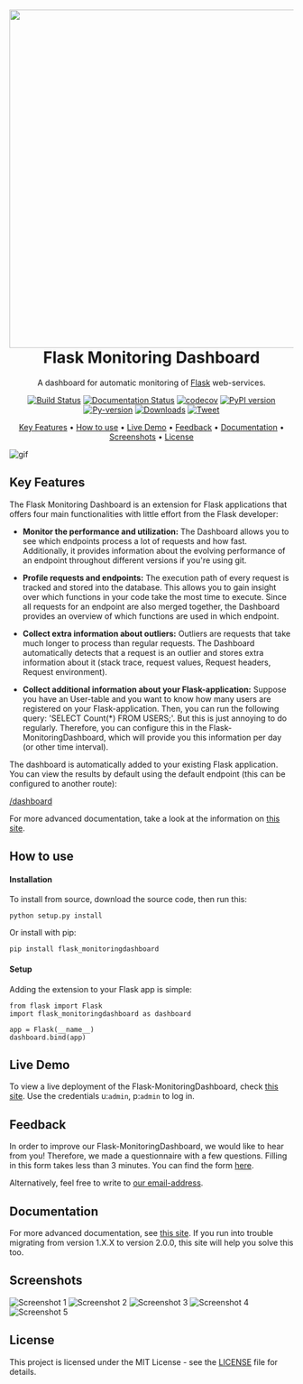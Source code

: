 <h1 align="center">
    <img src="/docs/img/header.png" width="600">
    <br>
    Flask Monitoring Dashboard
    <br>
</h1>

<p align="center">
A dashboard for automatic monitoring of <a href="http://flask.pocoo.org/" target="_blank">Flask</a> web-services.
</p>

<span align="center">

[![Build Status](https://travis-ci.org/flask-dashboard/Flask-MonitoringDashboard.svg?branch=master)](https://travis-ci.org/flask-dashboard/Flask-MonitoringDashboard)
[![Documentation Status](https://readthedocs.org/projects/flask-monitoringdashboard/badge/?version=latest)](http://flask-monitoringdashboard.readthedocs.io/en/latest/?badge=latest)
[![codecov](https://codecov.io/gh/flask-dashboard/Flask-MonitoringDashboard/branch/master/graph/badge.svg)](https://codecov.io/gh/flask-dashboard/Flask-MonitoringDashboard)
[![PyPI version](https://badge.fury.io/py/Flask-MonitoringDashboard.svg)](https://badge.fury.io/py/Flask-MonitoringDashboard)
[![Py-version](https://img.shields.io/pypi/pyversions/flask_monitoringdashboard.svg)](https://img.shields.io/pypi/pyversions/flask_monitoringdashboard.svg)
[![Downloads](http://pepy.tech/badge/flask-monitoringdashboard)](http://pepy.tech/count/flask-monitoringdashboard)
[![Tweet](https://img.shields.io/twitter/url/http/shields.io.svg?style=social)](https://twitter.com/intent/tweet?text=Monitor%20your%20Flask%20application%20with%20the%20Flask%20Monitoring%20Dashboard&url=https://github.com/flask-dashboard/Flask-MonitoringDashboard&hashtags=fmd,flask,python)

</span>

<p align="center">
  <a href="#key-features">Key Features</a> •
  <a href="#how-to-use">How to use</a> •
  <a href="#live-demo">Live Demo</a> •
  <a href="#feedback">Feedback</a> •
  <a href="#documentation">Documentation</a> •
  <a href="#screenshots">Screenshots</a> •
  <a href="#license">License</a>
</p>

![gif](/docs/img/fmd_video.gif)


## Key Features
The Flask Monitoring Dashboard is an extension for Flask applications that offers four main functionalities with little effort from the Flask developer:

- **Monitor the performance and utilization:**
  The Dashboard allows you to see which endpoints process a lot of requests and how fast. 
  Additionally, it provides information about the evolving performance of an endpoint throughout different versions if you're using git.

- **Profile requests and endpoints:**
  The execution path of every request is tracked and stored into the database. This allows you to gain
  insight over which functions in your code take the most time to execute. Since all requests for an 
  endpoint are also merged together, the Dashboard provides an overview of which functions are used in
  which endpoint.

- **Collect extra information about outliers:**
  Outliers are requests that take much longer to process than regular requests. 
  The Dashboard automatically detects that a request is an outlier and stores extra information about it (stack trace, request values, Request headers, Request environment).

- **Collect additional information about your Flask-application:**
  Suppose you have an User-table and you want to know how many users are registered on your Flask-application.
  Then, you can run the following query: 'SELECT Count(*) FROM USERS;'. But this is just annoying to do regularly.
  Therefore, you can configure this in the Flask-MonitoringDashboard, which will provide you this information per day (or other time interval).
  
  
The dashboard is automatically added to your existing Flask application.
You can view the results by default using the default endpoint (this can be configured to another route):

   [/dashboard](http://localhost:5000/dashboard)

For more advanced documentation, take a look at the information on [this site](http://flask-monitoringdashboard.readthedocs.io/en/latest/functionality.html).


## How to use

#### Installation
To install from source, download the source code, then run this:

    python setup.py install

Or install with pip:
    
    pip install flask_monitoringdashboard
    
#### Setup
Adding the extension to your Flask app is simple:

    from flask import Flask
    import flask_monitoringdashboard as dashboard

    app = Flask(__name__)
    dashboard.bind(app)
    
## Live Demo
To view a live deployment of the Flask-MonitoringDashboard, check [this site](https://flask-monitoringdashboard.herokuapp.com/).
Use the credentials u:`admin`, p:`admin` to log in.

## Feedback
In order to improve our Flask-MonitoringDashboard, we would like to hear from you! Therefore, we made a questionnaire
with a few questions. Filling in this form takes less than 3 minutes. You can find the form [here](https://goo.gl/forms/IqRrjGDDXe44q5ZV2).

Alternatively, feel free to write to [our email-address](mailto:flask.monitoringdashboard@gmail.com).
 
## Documentation
For more advanced documentation, see [this site](http://flask-monitoringdashboard.readthedocs.io).
If you run into trouble migrating from version 1.X.X to version 2.0.0, this site will help you solve this too.

## Screenshots
![Screenshot 1](/docs/img/ss1.png)
![Screenshot 2](/docs/img/ss2.png)
![Screenshot 3](/docs/img/ss3.png)
![Screenshot 4](/docs/img/ss4.png)
![Screenshot 5](/docs/img/ss5.png)

## License
This project is licensed under the MIT License - see the [LICENSE](LICENSE) file for details.